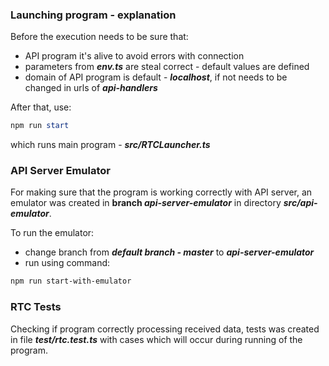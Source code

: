 ### Launching program - explanation

Before the execution needs to be sure that:

- API program it's alive to avoid errors with connection
- parameters from **_env.ts_** are steal correct - default values are defined
- domain of API program is default - **_localhost_**, if not needs to be changed in urls of **_api-handlers_**

After that, use:

```powershell
npm run start
```

which runs main program - **_src/RTCLauncher.ts_**

### API Server Emulator

For making sure that the program is working correctly with API server,
an emulator was created in **branch _api-server-emulator_** in directory **_src/api-emulator_**.

To run the emulator:
- change branch from **_default branch - master_** to **_api-server-emulator_**
- run using command:
```powershell
npm run start-with-emulator
```

### RTC Tests

Checking if program correctly processing received data, tests was created in file **_test/rtc.test.ts_**
with cases which will occur during running of the program.